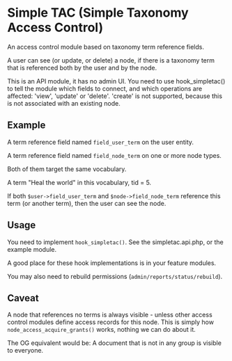 
# Simple TAC (Simple Taxonomy Access Control)

An access control module based on taxonomy term reference fields.

A user can see (or update, or delete) a node, if there is a taxonomy term that
is referenced both by the user and by the node.

This is an API module, it has no admin UI. You need to use hook_simpletac() to
tell the module which fields to connect, and which operations are affected:
'view', 'update' or 'delete'. 'create' is not supported, because this is
not associated with an existing node.


## Example

A term reference field named `field_user_term` on the user entity.

A term reference field named `field_node_term` on one or more node types.

Both of them target the same vocabulary.

A term "Heal the world" in this vocabulary, tid = 5.

If both `$user->field_user_term` and `$node->field_node_term` reference this
term (or another term), then the user can see the node.


## Usage

You need to implement `hook_simpletac()`. See the simpletac.api.php, or the
example module.

A good place for these hook implementations is in your feature modules.

You may also need to rebuild permissions (`admin/reports/status/rebuild`).


## Caveat

A node that references no terms is always visible - unless other access control
modules define access records for this node. This is simply how
`node_access_acquire_grants()` works, nothing we can do about it.

The OG equivalent would be: A document that is not in any group is visible to
everyone.
